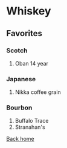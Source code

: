 # Whiskey

## Favorites

### Scotch

1. Oban 14 year

### Japanese

1. Nikka coffee grain

### Bourbon

1. Buffalo Trace
2. Stranahan's

[Back home](../README.md)
